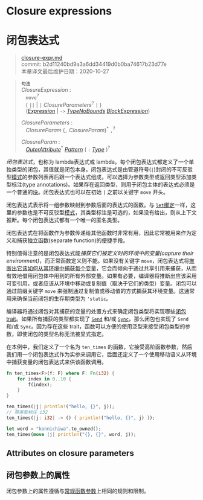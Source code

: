 # Closure expressions
# 闭包表达式

>[closure-expr.md](https://github.com/rust-lang/reference/blob/master/src/expressions/closure-expr.md)\
>commit: b2d11240bd9a3a6dd34419d0b0ba74617b23d77e \
>本章译文最后维护日期：2020-10-27

> **<sup>句法</sup>**\
> _ClosureExpression_ :\
> &nbsp;&nbsp; `move`<sup>?</sup>\
> &nbsp;&nbsp; ( `||` | `|` _ClosureParameters_<sup>?</sup> `|` )\
> &nbsp;&nbsp; ([_Expression_] | `->` [_TypeNoBounds_]&nbsp;[_BlockExpression_])
>
> _ClosureParameters_ :\
> &nbsp;&nbsp; _ClosureParam_ (`,` _ClosureParam_)<sup>\*</sup> `,`<sup>?</sup>
>
> _ClosureParam_ :\
> &nbsp;&nbsp; [_OuterAttribute_]<sup>\*</sup> [_Pattern_]&nbsp;( `:` [_Type_] )<sup>?</sup>

*闭包表达式*，也称为 lambda表达式或 lambda。每个闭包表达式都定义了一个单独类型的闭包，其值就是闭包本身。闭包表达式是由管道符号(`|`)封闭的不可反驳型[模式][patterns]的参数列表再后跟一个表达式组成，可以选择为参数类型或返回类型添加类型标注(type annotations)。如果存在返回类型，则用于闭包主体的表达式必须是一个普通的[块][block]。闭包表达式也可以在初始 `|` 之前以关键字 `move` 开头。

闭包表达式表示将一组参数映射到参数后面的表达式的函数。与 [`let`绑定][`let` binding]一样，这里的参数也是不可反驳型[模式][patterns]，其类型标注是可选的，如果没有给出，则从上下文推断。每个闭包表达式都有一个唯一的匿名类型。

闭包表达式在将函数作为参数传递给其他函数时非常有用，因此它常被用来作为定义和捕获独立函数(separate function)的便捷手段。

特别值得注意的是闭包表达式能*捕获它们被定义时的环境中的变量(capture their environment)*，而正常函数定义则不能。如果没有关键字 `move`，闭包表达式将[推断出它该如何从其环境中捕获每个变量][infers how it captures each variable from its environment]，它会而倾向于通过共享引用来捕获，从而有效地借用闭包体中用到的所有外部变量。如果有必要，编译器将推断出应该采用可变引用，或者应该从环境中移动或复制值（取决于它们的类型）变量。闭包可以通过前缀关键字 `move` 来强制通过复制值或移动值的方式捕获其环境变量。这通常用来确保当前闭包的生存期类型为 `'static`。

编译器将通过闭包对其捕获的变量的处置方式来确定闭包类型将实现哪些[闭包trait][closure traits]。如果所有捕获的类型都实现了 [`Send`][`Send`] 和/或 [`Sync`][`Sync`]，那么闭包也实现了 `Send` 和/或 `Sync`。因为存在这些 trait，函数可以方便的使用泛型来接受闭包类型的参数，即使闭包的类型名称无法被显式指定。

在本例中，我们定义了一个名为 `ten_times` 的函数，它接受高阶函数参数，然后我们用一个闭包表达式作为实参来调用它，后面还定义了一个使用移动语义从环境中捕获变量的闭包表达式来供该函数调用。

```rust
fn ten_times<F>(f: F) where F: Fn(i32) {
    for index in 0..10 {
        f(index);
    }
}

ten_times(|j| println!("hello, {}", j));
// 带类型标注 i32
ten_times(|j: i32| -> () { println!("hello, {}", j) });

let word = "konnichiwa".to_owned();
ten_times(move |j| println!("{}, {}", word, j));
```

## Attributes on closure parameters
## 闭包参数上的属性

闭包参数上的属性遵循与[常规函数参数][regular function parameters]上相同的规则和限制。

[infers how it captures each variable from its environment]: ../types/closure.md#capture-modes
[closure traits]: ../types/closure.md#call-traits-and-coercions
[`Send`]: ../special-types-and-traits.md#send
[`Sync`]: ../special-types-and-traits.md#sync
<!-- 上面这几个链接从原文来替换时小心 -->
[block]: block-expr.md
[function definitions]: ../items/functions.md
[patterns]: ../patterns.md
[regular function parameters]: ../items/functions.md#attributes-on-function-parameters

[_Expression_]: ../expressions.md
[_BlockExpression_]: block-expr.md
[_TypeNoBounds_]: ../types.md#type-expressions
[_Pattern_]: ../patterns.md
[_Type_]: ../types.md#type-expressions
[`let` binding]: ../statements.md#let-statements
[_OuterAttribute_]: ../attributes.md

<!-- 2020-11-7-->
<!-- checked -->
